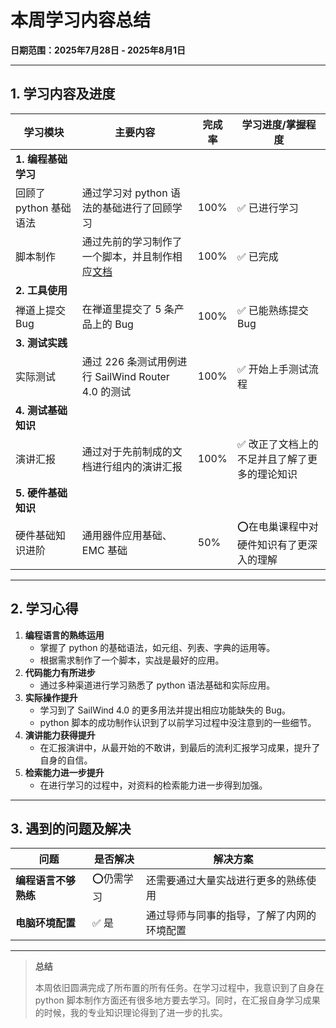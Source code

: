 # 本周学习内容总结  
**日期范围：2025年7月28日 - 2025年8月1日**  

---

## 1. 学习内容及进度  

| 学习模块               | 主要内容                                           | 完成率 | 学习进度/掌握程度                            |
| ---------------------- | -------------------------------------------------- | ------ | -------------------------------------------- |
| **1. 编程基础学习**    |                                                    |        |                                              |
| 回顾了 python 基础语法 | 通过学习对 python 语法的基础进行了回顾学习         | 100%   | ✅ 已进行学习                                 |
| 脚本制作               | 通过先前的学习制作了一个脚本，并且制作相应[文档](https://github.com/oliver2981/Intern/blob/main/%E6%B5%8B%E8%AF%95%E5%AD%A6%E4%B9%A0/Tools/%E8%84%9A%E6%9C%AC%E7%BC%96%E5%86%99%E2%80%94%E2%80%94%E4%BB%8EJSON%E6%96%87%E4%BB%B6%E5%88%86%E7%B1%BB%E8%BD%AC%E6%8D%A2%E4%B8%BAExcel%E8%A1%A8%E6%A0%BC.md)     | 100%   | ✅ 已完成                                     |
| **2. 工具使用**        |                                                    |        |                                              |
| 禅道上提交 Bug         | 在禅道里提交了 5 条产品上的 Bug                    | 100%   | ✅ 已能熟练提交 Bug                           |
| **3. 测试实践**        |                                                    |        |                                              |
| 实际测试               | 通过 226 条测试用例进行 SailWind Router 4.0 的测试 | 100%   | ✅ 开始上手测试流程                           |
| **4. 测试基础知识**    |                                                    |        |                                              |
| 演讲汇报               | 通过对于先前制成的文档进行组内的演讲汇报           | 100%   | ✅ 改正了文档上的不足并且了解了更多的理论知识 |
| **5. 硬件基础知识**    |                                                    |        |                                              |
| 硬件基础知识进阶       | 通用器件应用基础、EMC 基础                         | 50%    | ⭕在电巢课程中对硬件知识有了更深入的理解      |

---

## 2. 学习心得  
1. **编程语言的熟练运用** 
   - 掌握了 python 的基础语法，如元组、列表、字典的运用等。
   - 根据需求制作了一个脚本，实战是最好的应用。
2. **代码能力有所进步**  
   - 通过多种渠道进行学习熟悉了 python 语法基础和实际应用。
3. **实际操作提升**  
   - 学习到了 SailWind 4.0 的更多用法并提出相应功能缺失的 Bug。
   - python 脚本的成功制作认识到了以前学习过程中没注意到的一些细节。
4. **演讲能力获得提升**
   - 在汇报演讲中，从最开始的不敢讲，到最后的流利汇报学习成果，提升了自身的自信。
5. **检索能力进一步提升**  
   - 在进行学习的过程中，对资料的检索能力进一步得到加强。

---

## 3. 遇到的问题及解决  
| 问题                 | 是否解决  | 解决方案                                   |
| -------------------- | --------- | ------------------------------------------ |
| **编程语言不够熟练** | ⭕仍需学习 | 还需要通过大量实战进行更多的熟练使用       |
| **电脑环境配置**     | ✅ 是      | 通过导师与同事的指导，了解了内网的环境配置 |



---

> **总结**  
>
> 本周依旧圆满完成了所布置的所有任务。在学习过程中，我意识到了自身在 python 脚本制作方面还有很多地方要去学习。同时，在汇报自身学习成果的时候，我的专业知识理论得到了进一步的扎实。
